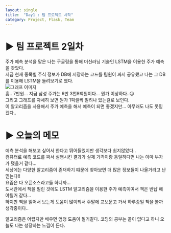 ```yaml
---
layout: single
title:  "Day1 : 팀 프로젝트 시작"
category: Project, Flask, Team
---
```


# ▶ 팀 프로젝트 2일차

주가 예측 분석을 맡은 나는 구글링을 통해 머신러닝 기술인 LSTM을 이용한 주가 예측을 찾았다. <br>
지금 현재 종목별 주식 정보가 DB에 저장하는 코드를 팀원이 짜서 공유했고 나는 그 DB를 이용해 LSTM을 돌려보기로 했다.<br>
<img src="/images/graph.jpg" alt="그래프 이미지">
<br>
흠.. 7만원... 지금 삼성 주가는 6만 3천8백원이다... 뭔가 이상하다..😥<br>
그리고 그래프를 자세히 보면 뭔가 1픽셀씩 밀려나 있는걸로 보인다.<br>
이 알고리즘을 사용해서 주가 예측을 해서 예측이 되면 좋겠지만... 아무래도 나도 못믿겠다..


# ▶ 오늘의 메모

예측 분석을 해보고 싶어서 한다고 뛰어들었지만 생각보다 쉽지않았다.. <br>
컴퓨터로 예측 코드를 짜서 실행시킨 결과가 실제 가격이랑 동일하다면 나는 아마 부자가 됐을거 같다...<br>
세상에는 다양한 알고리즘이 존재하기 떄문에 찾아보면 더 많은 정보들이 나올거라고 난 믿는다!! <br>
요즘은 다 오픈소스라고들 하니까...<br>
도서관에서 책을 빌린 것에도 LSTM 알고리즘을 이용한 주가 예측이여서 책은 반납 해야될거 같다...<br>
하지만 책을 읽어서 보는게 도움이 많이되서 주말에 교보문고 가서 하루종일 책을 볼까 생각중이다.. <br>

알고리즘은 어렵지만 배우면 엄청 도움이 될거같다. 코딩의 공부는 끝이 없다고 하니 오늘도 나는 성장하는 느낌이 든다.

